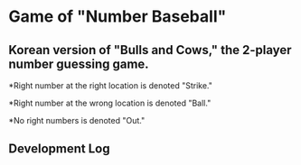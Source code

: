 # Game of "Number Baseball"

## Korean version of "Bulls and Cows," the 2-player number guessing game.
*Right number at the right location is denoted "Strike."
 
*Right number at the wrong location is denoted "Ball."
 
*No right numbers is denoted "Out."

## Development Log
